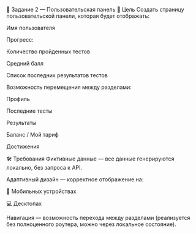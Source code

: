 📌 Задание 2 — Пользовательская панель
🎯 Цель
Создать страницу пользовательской панели, которая будет отображать:

Имя пользователя

Прогресс:

Количество пройденных тестов

Средний балл

Список последних результатов тестов

Возможность перемещения между разделами:

Профиль

Последние тесты

Результаты

Баланс / Мой тариф

Достижения

🛠 Требования
Фиктивные данные — все данные генерируются локально, без запроса к API.

Адаптивный дизайн — корректное отображение на:

📱 Мобильных устройствах

💻 Десктопах

Навигация — возможность перехода между разделами (реализуется без полноценного роутера, можно через локальное состояние).